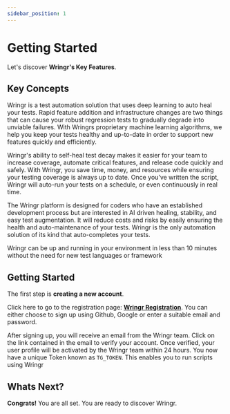 ```yaml
---
sidebar_position: 1
---
```


# Getting Started

Let's discover **Wringr's Key Features**.

## Key Concepts

Wringr is a test automation solution that uses deep learning to auto heal your tests. Rapid feature addition and infrastructure changes are two things that can cause your robust regression tests to gradually degrade into unviable failures. With Wringrs proprietary machine learning algorithms, we help you keep your tests healthy and up-to-date in order to support new features quickly and efficiently.

Wringr's ability to self-heal test decay makes it easier for your team to increase coverage, automate critical features, and release code quickly and safely. With Wringr, you save time, money, and resources while ensuring your testing coverage is always up to date. Once you’ve written the script, Wringr will auto-run your tests on a schedule, or even continuously in real time.

The Wringr platform is designed for coders who have an established development process but are interested in AI driven healing, stability, and easy test augmentation. It will reduce costs and risks by easily ensuring the health and auto-maintenance of your tests. Wringr is the only automation solution of its kind that auto-completes your tests.


Wringr can be up and running in your environment in less than 10 minutes without the need for new test languages or framework

## Getting Started

The first step is **creating a new account**.

Click here to go to the registration page: **[Wringr Registration](https://keycloak.dev.Wringr.dev/realms/Wringr/protocol/openid-connect/auth?response_type=code&client_id=Wringr-client&redirect_uri=https%3A%2F%2Fdev.Wringr.dev%2Finterceptor%2Fauth%2Fv1%2Foauth2%2Fkeycloak&scope=openid+email+profile)**.
You can either choose to sign up using Github, Google or enter a suitable email and password.

After signing up, you will receive an email from the Wringr team. Click on the link contained in the email to verify your account. Once verified, your user profile will be activated by the Wringr team within 24 hours. You now have a unique Token known as `TG_TOKEN`. This enables you to run scripts using Wringr
## Whats Next?

 **Congrats!** You are all set. You are ready to discover Wringr.
